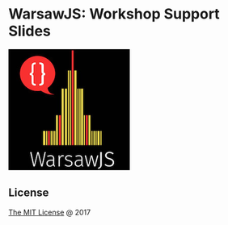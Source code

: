 # WarsawJS: Workshop Support Slides

![Logo](./images/logo/logo-black-240x240.jpg)

## License

[The MIT License](http://en.wikipedia.org/wiki/MIT_License) @ 2017
